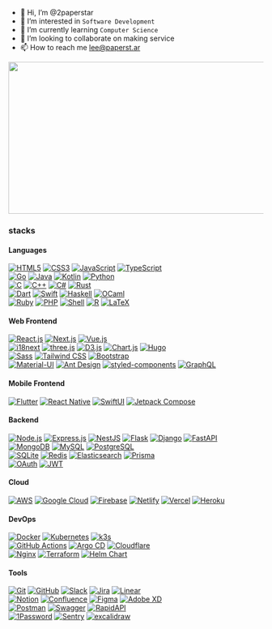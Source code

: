 - 👋 Hi, I’m @2paperstar
- 👀 I’m interested in `Software Development`
- 🌱 I’m currently learning `Computer Science`
- 💞️ I’m looking to collaborate on making service
- 📫 How to reach me [lee@paperst.ar](mailto:lee@paperst.ar)

<a href="https://www.gitanimals.org/en_US?utm_medium=image&utm_source=2paperstar&utm_content=farm">
<img
  src="https://render.gitanimals.org/farms/2paperstar"
  width="600"
  height="300"
/>
</a>

### stacks

#### Languages

[![HTML5](https://img.shields.io/badge/HTML5-E34F26?style=for-the-badge&logo=html5&logoColor=white)](#)
[![CSS3](https://img.shields.io/badge/CSS3-1572B6?style=for-the-badge&logo=css3&logoColor=white)](#)
[![JavaScript](https://img.shields.io/badge/JavaScript-F7DF1E?style=for-the-badge&logo=javascript&logoColor=black)](#)
[![TypeScript](https://img.shields.io/badge/TypeScript-3178C6?style=for-the-badge&logo=typescript&logoColor=white)](#)  
[![Go](https://img.shields.io/badge/Go-00ADD8?style=for-the-badge&logo=Go&logoColor=white)](#)
[![Java](https://img.shields.io/badge/java-ED8B00?style=for-the-badge&logo=openjdk&logoColor=white)](#)
[![Kotlin](https://img.shields.io/badge/Kotlin-0095D5?style=for-the-badge&logo=kotlin&logoColor=white)](#)
[![Python](https://img.shields.io/badge/Python-3776AB?style=for-the-badge&logo=python&logoColor=white)](#)  
[![C](https://img.shields.io/badge/C-A8B9CC?style=for-the-badge&logo=c&logoColor=black)](#)
[![C++](https://img.shields.io/badge/C++-00599C?style=for-the-badge&logo=c%2B%2B&logoColor=white)](#)
[![C#](https://img.shields.io/badge/C%23-239120?style=for-the-badge&logo=csharp&logoColor=white)](#)
[![Rust](https://img.shields.io/badge/Rust-000000?style=for-the-badge&logo=rust&logoColor=white)](#)  
[![Dart](https://img.shields.io/badge/Dart-0175C2?style=for-the-badge&logo=dart&logoColor=white)](#)
[![Swift](https://img.shields.io/badge/Swift-FA7343?style=for-the-badge&logo=swift&logoColor=white)](#)
[![Haskell](https://img.shields.io/badge/Haskell-5D4F85?style=for-the-badge&logo=haskell&logoColor=white)](#)
[![OCaml](https://img.shields.io/badge/OCaml-%23E98407.svg?style=for-the-badge&logo=ocaml&logoColor=white)](#)  
[![Ruby](https://img.shields.io/badge/Ruby-CC342D?style=for-the-badge&logo=ruby&logoColor=white)](#)
[![PHP](https://img.shields.io/badge/PHP-777BB4?style=for-the-badge&logo=php&logoColor=white)](#)
[![Shell](https://img.shields.io/badge/Shell-5391FE?style=for-the-badge&logo=gnu-bash&logoColor=white)](#)
[![R](https://img.shields.io/badge/R-276DC3?style=for-the-badge&logo=r&logoColor=white)](#)
[![LaTeX](https://img.shields.io/badge/latex-%23008080.svg?style=for-the-badge&logo=latex&logoColor=white)](#)

#### Web Frontend

[![React.js](https://img.shields.io/badge/React-61DAFB?style=for-the-badge&logo=react&logoColor=black)](#)
[![Next.js](https://img.shields.io/badge/Next.js-000000?style=for-the-badge&logo=next.js&logoColor=white)](#)
[![Vue.js](https://img.shields.io/badge/Vue.js-4FC08D?style=for-the-badge&logo=vue.js&logoColor=white)](#)  
[![i18next](https://img.shields.io/badge/i18next-0D96F6?style=for-the-badge&logo=i18next&logoColor=white)](#)
[![three.js](https://img.shields.io/badge/three.js-000000?style=for-the-badge&logo=three.js&logoColor=white)](#)
[![D3.js](https://img.shields.io/badge/D3.js-F9A03C?style=for-the-badge&logo=d3.js&logoColor=white)](#)
[![Chart.js](https://img.shields.io/badge/Chart.js-FF6384?style=for-the-badge&logo=chart.js&logoColor=white)](#)
[![Hugo](https://img.shields.io/badge/Hugo-FF4088?style=for-the-badge&logo=hugo&logoColor=white)](#)  
[![Sass](https://img.shields.io/badge/Sass-CC6699?style=for-the-badge&logo=sass&logoColor=white)](#)
[![Tailwind CSS](https://img.shields.io/badge/Tailwind_CSS-38B2AC?style=for-the-badge&logo=tailwind-css&logoColor=white)](#)
[![Bootstrap](https://img.shields.io/badge/Bootstrap-7952B3?style=for-the-badge&logo=bootstrap&logoColor=white)](#)  
[![Material-UI](https://img.shields.io/badge/Material--UI-0081CB?style=for-the-badge&logo=mui&logoColor=white)](#)
[![Ant Design](https://img.shields.io/badge/Ant_Design-0170FE?style=for-the-badge&logo=ant-design&logoColor=white)](#)
[![styled-components](https://img.shields.io/badge/styled--components-DB7093?style=for-the-badge&logo=styled-components&logoColor=white)](#)
[![GraphQL](https://img.shields.io/badge/GraphQL-E10098?style=for-the-badge&logo=graphql&logoColor=white)](#)

#### Mobile Frontend

[![Flutter](https://img.shields.io/badge/Flutter-02569B?style=for-the-badge&logo=flutter&logoColor=white)](#)
[![React Native](https://img.shields.io/badge/React_Native-61DAFB?style=for-the-badge&logo=react&logoColor=black)](#)
[![SwiftUI](https://img.shields.io/badge/SwiftUI-007AFF?style=for-the-badge&logo=swift&logoColor=white)](#)
[![Jetpack Compose](https://img.shields.io/badge/Jetpack_Compose-7F3DFF?style=for-the-badge&logo=android&logoColor=white)](#)

#### Backend

[![Node.js](https://img.shields.io/badge/Node.js-339933?style=for-the-badge&logo=node.js&logoColor=white)](#)
[![Express.js](https://img.shields.io/badge/Express.js-000000?style=for-the-badge&logo=express&logoColor=white)](#)
[![NestJS](https://img.shields.io/badge/NestJS-E0234E?style=for-the-badge&logo=nestjs&logoColor=white)](#)
[![Flask](https://img.shields.io/badge/Flask-000000?style=for-the-badge&logo=flask&logoColor=white)](#)
[![Django](https://img.shields.io/badge/Django-092E20?style=for-the-badge&logo=django&logoColor=white)](#)
[![FastAPI](https://img.shields.io/badge/FastAPI-009688?style=for-the-badge&logo=fastapi&logoColor=white)](#)  
[![MongoDB](https://img.shields.io/badge/MongoDB-47A248?style=for-the-badge&logo=mongodb&logoColor=white)](#)
[![MySQL](https://img.shields.io/badge/MySQL-4479A1?style=for-the-badge&logo=mysql&logoColor=white)](#)
[![PostgreSQL](https://img.shields.io/badge/PostgreSQL-336791?style=for-the-badge&logo=postgresql&logoColor=white)](#)  
[![SQLite](https://img.shields.io/badge/SQLite-003B57?style=for-the-badge&logo=sqlite&logoColor=white)](#)
[![Redis](https://img.shields.io/badge/Redis-DC382D?style=for-the-badge&logo=redis&logoColor=white)](#)
[![Elasticsearch](https://img.shields.io/badge/Elasticsearch-005571?style=for-the-badge&logo=elasticsearch&logoColor=white)](#)
[![Prisma](https://img.shields.io/badge/Prisma-2D3748?style=for-the-badge&logo=prisma&logoColor=white)](#)  
[![OAuth](https://img.shields.io/badge/OAuth/OIDC-000000?style=for-the-badge&logo=auth0&logoColor=white)](#)
[![JWT](https://img.shields.io/badge/JWT-000000?style=for-the-badge&logo=json-web-tokens&logoColor=white)](#)

#### Cloud

[![AWS](https://img.shields.io/badge/AWS-232F3E?style=for-the-badge&logo=amazonwebservices&logoColor=white)](#)
[![Google Cloud](https://img.shields.io/badge/Google%20Cloud-%234285F4.svg?style=for-the-badge&logo=google-cloud&logoColor=white)](#)
[![Firebase](https://img.shields.io/badge/Firebase-FFCA28?style=for-the-badge&logo=firebase&logoColor=black)](#)
[![Netlify](https://img.shields.io/badge/Netlify-00C7B7?style=for-the-badge&logo=netlify&logoColor=white)](#)
[![Vercel](https://img.shields.io/badge/Vercel-000000?style=for-the-badge&logo=vercel&logoColor=white)](#)
[![Heroku](https://img.shields.io/badge/Heroku-430098?style=for-the-badge&logo=heroku&logoColor=white)](#)

#### DevOps

[![Docker](https://img.shields.io/badge/Docker-2496ED?style=for-the-badge&logo=docker&logoColor=white)](#)
[![Kubernetes](https://img.shields.io/badge/Kubernetes-326CE5?style=for-the-badge&logo=kubernetes&logoColor=white)](#)
[![k3s](https://img.shields.io/badge/k3s-FFC61C?style=for-the-badge&logo=k3s&logoColor=white)](#)  
[![GitHub Actions](https://img.shields.io/badge/GitHub_Actions-2088FF?style=for-the-badge&logo=github-actions&logoColor=white)](#)
[![Argo CD](https://img.shields.io/badge/Argo_CD-221E1F?style=for-the-badge&logo=argo&logoColor=white)](#)
[![Cloudflare](https://img.shields.io/badge/Cloudflare-F38020?style=for-the-badge&logo=cloudflare&logoColor=white)](#)  
[![Nginx](https://img.shields.io/badge/Nginx-009639?style=for-the-badge&logo=nginx&logoColor=white)](#)
[![Terraform](https://img.shields.io/badge/Terraform-623CE4?style=for-the-badge&logo=terraform&logoColor=white)](#)
[![Helm Chart](https://img.shields.io/badge/Helm-0F1689?style=for-the-badge&logo=helm&logoColor=white)](#)

#### Tools

[![Git](https://img.shields.io/badge/Git-F05032?style=for-the-badge&logo=git&logoColor=white)](#)
[![GitHub](https://img.shields.io/badge/GitHub-181717?style=for-the-badge&logo=github&logoColor=white)](#)
[![Slack](https://img.shields.io/badge/Slack-4A154B?style=for-the-badge&logo=slack&logoColor=white)](#)
[![Jira](https://img.shields.io/badge/Jira-0052CC?style=for-the-badge&logo=jira&logoColor=white)](#)
[![Linear](https://img.shields.io/badge/Linear-5E6AD2?style=for-the-badge&logo=linear&logoColor=white)](#)  
[![Notion](https://img.shields.io/badge/Notion-000000?style=for-the-badge&logo=notion&logoColor=white)](#)
[![Confluence](https://img.shields.io/badge/Confluence-172B4D?style=for-the-badge&logo=confluence&logoColor=white)](#)
[![Figma](https://img.shields.io/badge/Figma-F24E1E?style=for-the-badge&logo=figma&logoColor=white)](#)
[![Adobe XD](https://img.shields.io/badge/Adobe_XD-FF61F6?style=for-the-badge&logo=adobe-xd&logoColor=white)](#)  
[![Postman](https://img.shields.io/badge/Postman-FF6C37?style=for-the-badge&logo=postman&logoColor=white)](#)
[![Swagger](https://img.shields.io/badge/Swagger-85EA2D?style=for-the-badge&logo=swagger&logoColor=black)](#)
[![RapidAPI](https://img.shields.io/badge/RapidAPI-3564DD?style=for-the-badge&logo=rapid&logoColor=white)](#)  
[![1Password](https://img.shields.io/badge/1Password-0094F5?style=for-the-badge&logo=1password&logoColor=white)](#)
[![Sentry](https://img.shields.io/badge/Sentry-362D59?style=for-the-badge&logo=sentry&logoColor=white)](#)
[![excalidraw](https://img.shields.io/badge/Excalidraw-6965DB?style=for-the-badge&logo=excalidraw&logoColor=white)](#)
